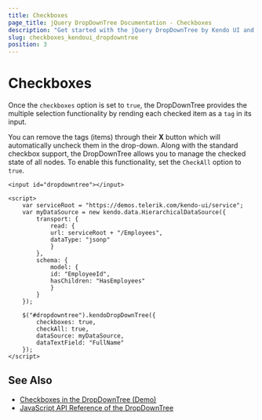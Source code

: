 ```yaml
---
title: Checkboxes
page_title: jQuery DropDownTree Documentation - Checkboxes
description: "Get started with the jQuery DropDownTree by Kendo UI and manage the checked state of all nodes in the widget."
slug: checkboxes_kendoui_dropdowntree
position: 3
---
```


# Checkboxes

Once the `checkboxes` option is set to `true`, the DropDownTree provides the multiple selection functionality by rending each checked item as a `tag` in its input.

You can remove the tags (items) through their **X** button which will automatically uncheck them in the drop-down. Along with the standard checkbox support, the DropDownTree allows you to manage the checked state of all nodes. To enable this functionality, set the `CheckAll` option to `true`.

    <input id="dropdowntree"></input>

    <script>
        var serviceRoot = "https://demos.telerik.com/kendo-ui/service";
        var myDataSource = new kendo.data.HierarchicalDataSource({
            transport: {
                read: {
                url: serviceRoot + "/Employees",
                dataType: "jsonp"
                }
            },
            schema: {
                model: {
                id: "EmployeeId",
                hasChildren: "HasEmployees"
                }
            }
        });

        $("#dropdowntree").kendoDropDownTree({
            checkboxes: true,
            checkAll: true,
            dataSource: myDataSource,
            dataTextField: "FullName"
        });
    </script>

## See Also

* [Checkboxes in the DropDownTree (Demo)](https://demos.telerik.com/kendo-ui/dropdowntree/checkboxes)
* [JavaScript API Reference of the DropDownTree](/api/javascript/ui/dropdowntree)
